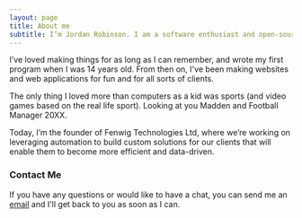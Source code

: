 ```yaml
---
layout: page
title: About me
subtitle: I’m Jordan Robinson. I am a software enthusiast and open-source advocate aiming to make the future better.
---
```


I’ve loved making things for as long as I can remember, and wrote my first program when I was 14 years old. From then on, I've been making websites and web applications for fun and for all sorts of clients.

The only thing I loved more than computers as a kid was sports (and video games based on the real life sport). Looking at you Madden and Football Manager 20XX.

Today, I’m the founder of Fenwig Technologies Ltd, where we’re working on leveraging automation to build custom solutions for our clients that will enable them to become more efficient and data-driven.

### Contact Me

If you have any questions or would like to have a chat, you can send me an [email](mailto:hello@jordanrobinson.org) and I'll get back to you as soon as I can.
